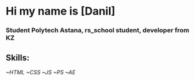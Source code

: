 # Hi my name is [Danil]
### Student Polytech Astana, rs_school student, developer from KZ
## **Skills:**
*~HTML*
*~CSS*
*~JS*
*~PS*
*~AE*

